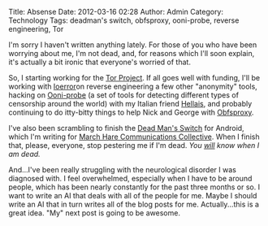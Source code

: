 Title: Absense
Date: 2012-03-16 02:28
Author: Admin
Category: Technology
Tags: deadman's switch, obfsproxy, ooni-probe, reverse engineering, Tor

I'm sorry I haven't written anything lately. For those of you who have
been worrying about me, I'm not dead, and, for reasons which I'll soon
explain, it's actually a bit ironic that everyone's worried of that.

So, I starting working for the [Tor Project][]. If all goes well with
funding, I'll be working with [Ioerror][]on reverse engineering a few
other "anonymity" tools, hacking on [Ooni-probe][] (a set of tools for
detecting different types of censorship around the world) with my
Italian friend [Hellais][], and probably continuing to do itty-bitty
things to help Nick and George with [Obfsproxy][].

I've also been scrambling to finish the [Dead Man's Switch][] for
Android, which I'm writing for [March Hare Communications Collective][].
When I finish that, please, everyone, stop pestering me if I'm dead.
*You [will][] know when I am dead.*

And...I've been really struggling with the neurological disorder I was
diagnosed with. I feel overwhelmed, especially when I have to be around
people, which has been nearly constantly for the past three months or
so. I want to write an AI that deals with all of the people for me.
Maybe I should write an AI that in turn writes all of the blog posts for
me. Actually...this is a great idea. "My" next post is going to be
awesome.

  [Tor Project]: https://www.torproject.org/
  [Ioerror]: https://twitter.com/#!/ioerror
  [Ooni-probe]: https://github.com/isislovecruft/ooni-probe
  [Hellais]: https://twitter.com/#!/hellais
  [Obfsproxy]: https://blog.torproject.org/blog/obfsproxy-next-step-censorship-arms-race
  [Dead Man's Switch]: https://github.com/isislovecruft/DeadmansSwitch_Android
  [March Hare Communications Collective]: http://comms.hackbloc.org/
  [will]: https://en.wikipedia.org/wiki/Daemon_%28technothriller_series%29
